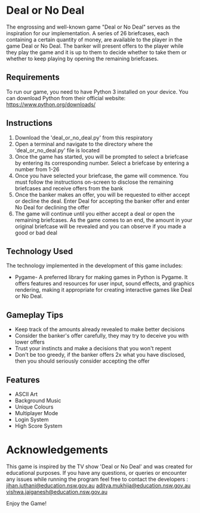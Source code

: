
# Deal or No Deal
The engrossing and well-known game "Deal or No Deal" serves as the inspiration for our implementation. A series of 26 briefcases, each containing a certain quantity of money, are available to the player in the game Deal or No Deal. The banker will present offers to the player while they play the game and it is up to them to decide whether to take them or whether to keep playing by opening the remaining briefcases. 


## Requirements 
To run our game, you need to have Python 3 installed on your device. You can download Python from their official website:  https://www.python.org/downloads/

 
## Instructions
1. Download the 'deal_or_no_deal.py' from this respiratory
2. Open a terminal and navigate to the directory where the 'deal_or_no_deal.py' file is located
3. Once the game has started, you will be prompted to select a briefcase by entering its corresponding number. Select a briefcase by entering a number from 1-26
4. Once you have selected your briefcase, the game will commence. You must follow the instructions on-screen to disclose the remaining briefcases and receive offers from the bank
5. Once the banker makes an offer, you will be requested to either accept or decline the deal. Enter Deal for accepting the banker offer and enter No Deal for declining the offer
6. The game will continue until you either accept a deal or open the remaining briefcases. As the game comes to an end, the amount in your original briefcase will be revealed and you can observe if you made a good or bad deal

## Technology Used
The technology implemented in the development of this game includes:

- Pygame- A preferred library for making games in Python is Pygame. It offers features and resources for user input, sound effects, and graphics rendering, making it appropriate for creating interactive games like Deal or No Deal.  

## Gameplay Tips
- Keep track of the amounts already revealed to make better decisions
- Consider the banker's offer carefully, they may try to deceive you with lower offers
- Trust your instincts and make a decisions that you won't repent
- Don't be too greedy, if the banker offers 2x what you have disclosed, then you should seriously consider accepting the offer

## Features

- ASCII Art
- Background Music
- Unique Colours
- Multiplayer Mode
- Login System
- High Score System


# Acknowledgements

This game is inspired by the TV show 'Deal or No Deal' and was created for educational purposes.
If you have any questions, or queries or encounter any issues while running the program feel free to contact the developers :
jihan.juthani@education.nsw.gov.au aditya.mukhija@education.nsw.gov.au vishwa.jaiganesh@education.nsw.gov.au

Enjoy the Game!
